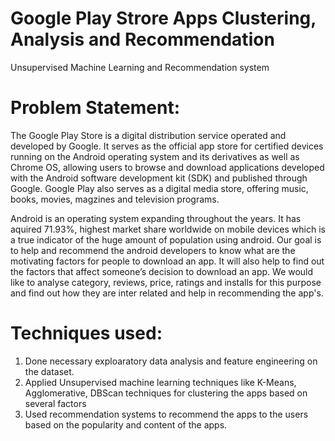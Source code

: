 # Google Play Strore Apps Clustering, Analysis and Recommendation
Unsupervised Machine Learning and Recommendation system

# Problem Statement:
The Google Play Store is a digital distribution service operated and developed by Google. It serves as the official app store for certified devices running on the Android operating system and its derivatives as well as Chrome OS, allowing users to browse and download applications developed with the Android software development kit (SDK) and published through Google. Google Play also serves as a digital media store, offering music, books, movies, magzines and television programs. 

Android is an operating system expanding throughout the years. It has aquired 71.93%, highest market share worldwide on mobile devices which is a true indicator of the huge amount of population using android. Our goal is to help and recommend the android developers to know what are the motivating factors for people to download an app. It will also help to find out the factors that affect someone’s decision to download an app. We would like to analyse category, reviews, price, ratings and installs for this purpose and find out how they are inter related and help in recommending the app's.

# Techniques used:
1. Done necessary exploaratory data analysis and feature engineering on the dataset. 
2. Applied Unsupervised machine learning techniques like K-Means, Agglomerative, DBScan techniques for clustering the apps based on several factors 
3. Used recommendation systems to recommend the apps to the users based on the popularity and content of the apps.
